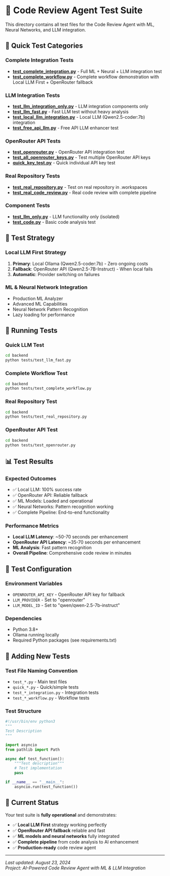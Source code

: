 # 🧪 Code Review Agent Test Suite

This directory contains all test files for the Code Review Agent with ML, Neural Networks, and LLM integration.

## 🚀 **Quick Test Categories**

### **Complete Integration Tests**
- **[test_complete_integration.py](test_complete_integration.py)** - Full ML + Neural + LLM integration test
- **[test_complete_workflow.py](test_complete_workflow.py)** - Complete workflow demonstration with Local LLM First + OpenRouter fallback

### **LLM Integration Tests**
- **[test_llm_integration_only.py](test_llm_integration_only.py)** - LLM integration components only
- **[test_llm_fast.py](test_llm_fast.py)** - Fast LLM test without heavy analysis
- **[test_local_llm_integration.py](test_local_llm_integration.py)** - Local LLM (Qwen2.5-coder:7b) integration
- **[test_free_api_llm.py](test_free_api_llm.py)** - Free API LLM enhancer test

### **OpenRouter API Tests**
- **[test_openrouter.py](test_openrouter.py)** - OpenRouter API integration test
- **[test_all_openrouter_keys.py](test_all_openrouter_keys.py)** - Test multiple OpenRouter API keys
- **[quick_key_test.py](quick_key_test.py)** - Quick individual API key test

### **Real Repository Tests**
- **[test_real_repository.py](test_real_repository.py)** - Test on real repository in .workspaces
- **[test_real_code_review.py](test_real_code_review.py)** - Real code review with complete pipeline

### **Component Tests**
- **[test_llm_only.py](test_llm_only.py)** - LLM functionality only (isolated)
- **[test_code.py](test_code.py)** - Basic code analysis test

## 🎯 **Test Strategy**

### **Local LLM First Strategy**
1. **Primary**: Local Ollama (Qwen2.5-coder:7b) - Zero ongoing costs
2. **Fallback**: OpenRouter API (Qwen2.5-7B-Instruct) - When local fails
3. **Automatic**: Provider switching on failures

### **ML & Neural Network Integration**
- Production ML Analyzer
- Advanced ML Capabilities
- Neural Network Pattern Recognition
- Lazy loading for performance

## 🚀 **Running Tests**

### **Quick LLM Test**
```bash
cd backend
python tests/test_llm_fast.py
```

### **Complete Workflow Test**
```bash
cd backend
python tests/test_complete_workflow.py
```

### **Real Repository Test**
```bash
cd backend
python tests/test_real_repository.py
```

### **OpenRouter API Test**
```bash
cd backend
python tests/test_openrouter.py
```

## 📊 **Test Results**

### **Expected Outcomes**
- ✅ Local LLM: 100% success rate
- ✅ OpenRouter API: Reliable fallback
- ✅ ML Models: Loaded and operational
- ✅ Neural Networks: Pattern recognition working
- ✅ Complete Pipeline: End-to-end functionality

### **Performance Metrics**
- **Local LLM Latency**: ~50-70 seconds per enhancement
- **OpenRouter API Latency**: ~35-70 seconds per enhancement
- **ML Analysis**: Fast pattern recognition
- **Overall Pipeline**: Comprehensive code review in minutes

## 🔧 **Test Configuration**

### **Environment Variables**
- `OPENROUTER_API_KEY` - OpenRouter API key for fallback
- `LLM_PROVIDER` - Set to "openrouter"
- `LLM_MODEL_ID` - Set to "qwen/qwen-2.5-7b-instruct"

### **Dependencies**
- Python 3.8+
- Ollama running locally
- Required Python packages (see requirements.txt)

## 📝 **Adding New Tests**

### **Test File Naming Convention**
- `test_*.py` - Main test files
- `quick_*.py` - Quick/simple tests
- `test_*_integration.py` - Integration tests
- `test_*_workflow.py` - Workflow tests

### **Test Structure**
```python
#!/usr/bin/env python3
"""
Test Description
"""

import asyncio
from pathlib import Path

async def test_function():
    """Test description"""
    # Test implementation
    pass

if __name__ == "__main__":
    asyncio.run(test_function())
```

## 🎉 **Current Status**

Your test suite is **fully operational** and demonstrates:
- ✅ **Local LLM First** strategy working perfectly
- ✅ **OpenRouter API fallback** reliable and fast
- ✅ **ML models and neural networks** fully integrated
- ✅ **Complete pipeline** from code analysis to AI enhancement
- ✅ **Production-ready** code review agent

---

*Last updated: August 23, 2024*  
*Project: AI-Powered Code Review Agent with ML & LLM Integration*
